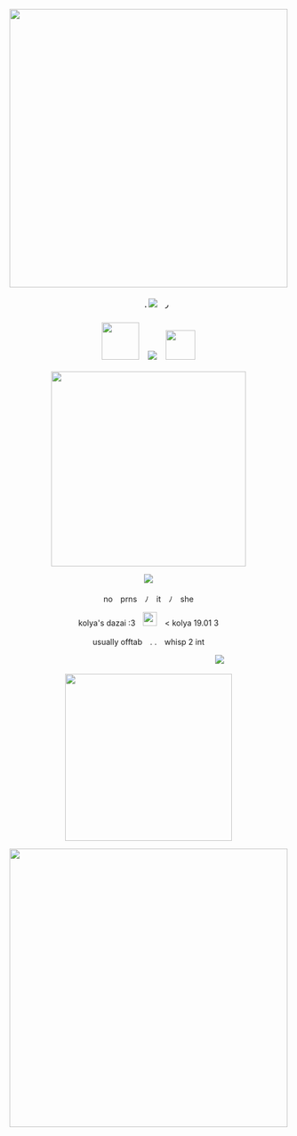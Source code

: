 <p align="center"> <img src="https://64.media.tumblr.com/b1970fa5600a7e44ed44d4b8ad424015/df0d0b2726e55538-c5/s1280x1920/b0479f307eb90e350fa23126d74fcd61e568801b.pnj" width="500">
<h4 align="center">　　. <img src="https://files.catbox.moe/pv594d.gif">　◞　
<h3 align="center"> <img src="https://files.catbox.moe/esvmdn.png" width="67">　<img src="https://cdn.discordapp.com/attachments/985570867268431892/1039962548746850324/f628d6f9.gif">　<img src="https://files.catbox.moe/550nau.png" width="53"> </h3>
<p align="center"> <img src="https://files.catbox.moe/hjilrr.png" width="350">
<p align="center"> <img src="https://files.catbox.moe/9zlqyx.png"> 　　　　　　　　　　　　　　　　　
<p align="center"> no　prns　ﾉ　it　ﾉ　she
<p align="center"> kolya's dazai :3　<img src="https://i.postimg.cc/J4qZdZP5/IMG-2166.gif" width="25">　< kolya 19.01 3
<p align="center"> usually offtab　. .　whisp 2 int 
<p align="center">　　　　　　　　　　　　　　　　　 　<img src="https://files.catbox.moe/ym3vf3.png">
<p align="center"> <img src="https://cdn.discordapp.com/attachments/781519581088841738/1198936959054262302/100604-ezgif.com-effects.gif?ex=65c0b80e&is=65ae430e&hm=98469e11cceba7a8f2ad8f196914e4700b3ea5c5c7f6782f58dd7e42399c8e18&" width="300">
<p align="center"> <img src="https://64.media.tumblr.com/40342819da0a867982bc9c862f0a364d/df0d0b2726e55538-e2/s1280x1920/a96387da41d061d5700e3fdffbfa1646e6ed1c7c.pnj" width="500">
